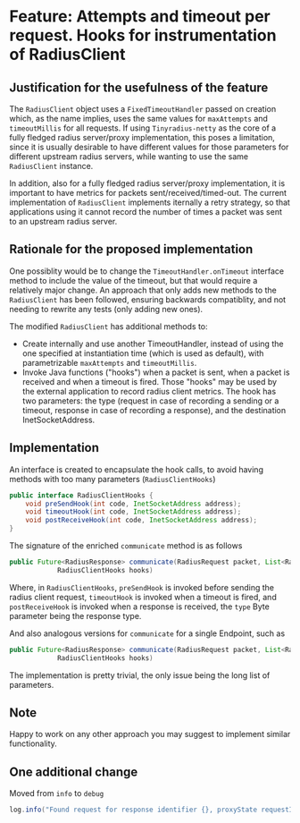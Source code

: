 # Feature: Attempts and timeout per request. Hooks for instrumentation of RadiusClient

## Justification for the usefulness of the feature

The `RadiusClient` object uses a `FixedTimeoutHandler` passed on creation which, as the name implies, uses the same values for `maxAttempts` and `timeoutMillis` for all requests. If using `Tinyradius-netty` as the core of a fully fledged radius server/proxy implementation, this poses a limitation, since it is usually desirable to have different values for those parameters for different upstream radius servers, while wanting to use the same `RadiusClient` instance.

In addition, also for a fully fledged radius server/proxy implementation, it is important to have metrics for packets sent/received/timed-out. The current implementation of `RadiusClient` implements iternally a retry strategy, so that applications using it cannot record the number of times a packet was sent to an upstream radius server.

## Rationale for the proposed implementation

One possiblity would be to change the `TimeoutHandler.onTimeout` interface method to include the value of the timeout, but that would require a relatively major change. An approach that only adds new methods to the `RadiusClient` has been followed, ensuring backwards compatiblity, and not needing to rewrite any tests (only adding new ones).

The modified `RadiusClient` has additional methods to:
- Create internally and use another TimeoutHandler, instead of using the one specified at instantiation time (which is used as default), with parametrizable `maxAttempts` and `timeoutMillis`. 
- Invoke Java functions ("hooks") when a packet is sent, when a packet is received and when a timeout is fired. Those "hooks" may be used by the external application to record radius client metrics. The hook has two parameters: the type (request in case of recording a sending or a timeout, response in case of recording a response), and the destination InetSocketAddress.

## Implementation

An interface is created to encapsulate the hook calls, to avoid having methods with too many parameters (`RadiusClientHooks`)

```java
public interface RadiusClientHooks {
    void preSendHook(int code, InetSocketAddress address);
    void timeoutHook(int code, InetSocketAddress address);
    void postReceiveHook(int code, InetSocketAddress address);
}
```

The signature of the enriched `communicate` method is as follows

```java
public Future<RadiusResponse> communicate(RadiusRequest packet, List<RadiusEndpoint> endpoints, int maxAttempts, int timeoutMillis,
            RadiusClientHooks hooks)
```

Where, in `RadiusClientHooks`, `preSendHook` is invoked before sending the radius client request, `timeoutHook` is invoked when a timeout is fired, and `postReceiveHook` is invoked when a response is received, the `type` Byte parameter being the response type.

And also analogous versions for `communicate` for a single Endpoint, such as

```java
public Future<RadiusResponse> communicate(RadiusRequest packet, List<RadiusEndpoint> endpoints, int maxAttempts, int timeoutMillis,
            RadiusClientHooks hooks)
```

The implementation is pretty trivial, the only issue being the long list of parameters.

## Note

Happy to work on any other approach you may suggest to implement similar functionality.


## One additional change

Moved from `info` to `debug` 
```java
log.info("Found request for response identifier {}, proxyState requestId '{}'",...)
```
